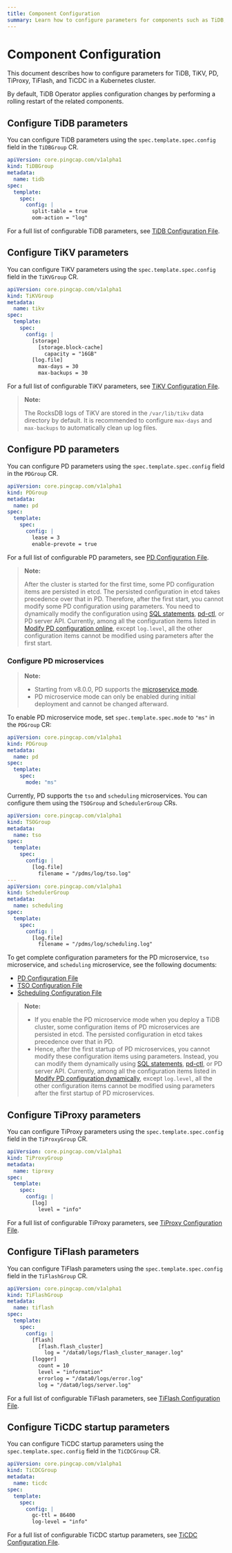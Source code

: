 ```yaml
---
title: Component Configuration
summary: Learn how to configure parameters for components such as TiDB, TiKV, PD, TiProxy, TiFlash, and TiCDC in a Kubernetes cluster.
---
```


# Component Configuration

This document describes how to configure parameters for TiDB, TiKV, PD, TiProxy, TiFlash, and TiCDC in a Kubernetes cluster.

By default, TiDB Operator applies configuration changes by performing a rolling restart of the related components.

## Configure TiDB parameters

You can configure TiDB parameters using the `spec.template.spec.config` field in the `TiDBGroup` CR.

```yaml
apiVersion: core.pingcap.com/v1alpha1
kind: TiDBGroup
metadata:
  name: tidb
spec:
  template:
    spec:
      config: |
        split-table = true
        oom-action = "log"
```

For a full list of configurable TiDB parameters, see [TiDB Configuration File](https://docs.pingcap.com/tidb/stable/tidb-configuration-file).

## Configure TiKV parameters

You can configure TiKV parameters using the `spec.template.spec.config` field in the `TiKVGroup` CR.

```yaml
apiVersion: core.pingcap.com/v1alpha1
kind: TiKVGroup
metadata:
  name: tikv
spec:
  template:
    spec:
      config: |
        [storage]
          [storage.block-cache]
            capacity = "16GB"
        [log.file]
          max-days = 30
          max-backups = 30
```

For a full list of configurable TiKV parameters, see [TiKV Configuration File](https://docs.pingcap.com/tidb/stable/tikv-configuration-file).

> **Note:**
>
> The RocksDB logs of TiKV are stored in the `/var/lib/tikv` data directory by default. It is recommended to configure `max-days` and `max-backups` to automatically clean up log files.

## Configure PD parameters

You can configure PD parameters using the `spec.template.spec.config` field in the `PDGroup` CR.

```yaml
apiVersion: core.pingcap.com/v1alpha1
kind: PDGroup
metadata:
  name: pd
spec:
  template:
    spec:
      config: |
        lease = 3
        enable-prevote = true
```

For a full list of configurable PD parameters, see [PD Configuration File](https://docs.pingcap.com/tidb/stable/pd-configuration-file).

> **Note:**
>
> After the cluster is started for the first time, some PD configuration items are persisted in etcd. The persisted configuration in etcd takes precedence over that in PD. Therefore, after the first start, you cannot modify some PD configuration using parameters. You need to dynamically modify the configuration using [SQL statements](https://docs.pingcap.com/tidb/stable/dynamic-config/#modify-pd-configuration-dynamically), [pd-ctl](https://docs.pingcap.com/tidb/stable/pd-control#config-show--set-option-value--placement-rules), or PD server API. Currently, among all the configuration items listed in [Modify PD configuration online](https://docs.pingcap.com/tidb/stable/dynamic-config/#modify-configuration-dynamically), except `log.level`, all the other configuration items cannot be modified using parameters after the first start.

### Configure PD microservices

> **Note:**
>
> - Starting from v8.0.0, PD supports the [microservice mode](https://docs.pingcap.com/tidb/dev/pd-microservices).
> - PD microservice mode can only be enabled during initial deployment and cannot be changed afterward.

To enable PD microservice mode, set `spec.template.spec.mode` to `"ms"` in the `PDGroup` CR:

```yaml
apiVersion: core.pingcap.com/v1alpha1
kind: PDGroup
metadata:
  name: pd
spec:
  template:
    spec:
      mode: "ms"
```

Currently, PD supports the `tso` and `scheduling` microservices. You can configure them using the `TSOGroup` and `SchedulerGroup` CRs.

```yaml
apiVersion: core.pingcap.com/v1alpha1
kind: TSOGroup
metadata:
  name: tso
spec:
  template:
    spec:
      config: |
        [log.file]
          filename = "/pdms/log/tso.log"
---
apiVersion: core.pingcap.com/v1alpha1
kind: SchedulerGroup
metadata:
  name: scheduling
spec:
  template:
    spec:
      config: |
        [log.file]
          filename = "/pdms/log/scheduling.log"
```

To get complete configuration parameters for the PD microservice, `tso` microservice, and `scheduling` microservice, see the following documents:

- [PD Configuration File](https://docs.pingcap.com/tidb/stable/pd-configuration-file)
- [TSO Configuration File](https://docs.pingcap.com/tidb/stable/tso-configuration-file/)
- [Scheduling Configuration File](https://docs.pingcap.com/tidb/stable/scheduling-configuration-file/)

> **Note:**
>
> - If you enable the PD microservice mode when you deploy a TiDB cluster, some configuration items of PD microservices are persisted in etcd. The persisted configuration in etcd takes precedence over that in PD.
> - Hence, after the first startup of PD microservices, you cannot modify these configuration items using parameters. Instead, you can modify them dynamically using [SQL statements](https://docs.pingcap.com/tidb/stable/dynamic-config/#modify-pd-configuration-dynamically), [pd-ctl](https://docs.pingcap.com/tidb/stable/pd-control/#config-show--set-option-value--placement-rules), or PD server API. Currently, among all the configuration items listed in [Modify PD configuration dynamically](https://docs.pingcap.com/tidb/stable/dynamic-config/#modify-pd-configuration-dynamically), except `log.level`, all the other configuration items cannot be modified using parameters after the first startup of PD microservices.

## Configure TiProxy parameters

You can configure TiProxy parameters using the `spec.template.spec.config` field in the `TiProxyGroup` CR.

```yaml
apiVersion: core.pingcap.com/v1alpha1
kind: TiProxyGroup
metadata:
  name: tiproxy
spec:
  template:
    spec:
      config: |
        [log]
          level = "info"
```

For a full list of configurable TiProxy parameters, see [TiProxy Configuration File](https://docs.pingcap.com/tidb/stable/tiproxy-configuration).

## Configure TiFlash parameters

You can configure TiFlash parameters using the `spec.template.spec.config` field in the `TiFlashGroup` CR.

```yaml
apiVersion: core.pingcap.com/v1alpha1
kind: TiFlashGroup
metadata:
  name: tiflash
spec:
  template:
    spec:
      config: |
        [flash]
          [flash.flash_cluster]
            log = "/data0/logs/flash_cluster_manager.log"
        [logger]
          count = 10
          level = "information"
          errorlog = "/data0/logs/error.log"
          log = "/data0/logs/server.log"
```

For a full list of configurable TiFlash parameters, see [TiFlash Configuration File](https://docs.pingcap.com/tidb/stable/tiflash-configuration).

## Configure TiCDC startup parameters

You can configure TiCDC startup parameters using the `spec.template.spec.config` field in the `TiCDCGroup` CR.

```yaml
apiVersion: core.pingcap.com/v1alpha1
kind: TiCDCGroup
metadata:
  name: ticdc
spec:
  template:
    spec:
      config: |
        gc-ttl = 86400
        log-level = "info"
```

For a full list of configurable TiCDC startup parameters, see [TiCDC Configuration File](https://github.com/pingcap/tiflow/blob/bf29e42c75ae08ce74fbba102fe78a0018c9d2ea/pkg/cmd/util/ticdc.toml).

